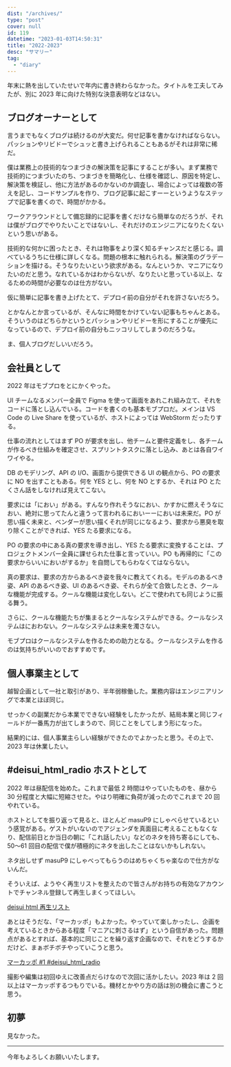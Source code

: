 ```yaml
---
dist: "/archives/"
type: "post"
cover: null
id: 119
datetime: "2023-01-03T14:50:31"
title: "2022-2023"
desc: "サマリー"
tag:
  - "diary"
---
```


年末に熱を出していたせいで年内に書き終わらなかった。タイトルを工夫してみたが、別に 2023 年に向けた特別な決意表明などはない。

## ブログオーナーとして

言うまでもなくブログは続けるのが大変だ。何せ記事を書かなければならない。パッションやリビドーでシュッと書き上げられることもあるがそれは非常に稀だ。

僕は業務上の技術的なつまづきの解決策を記事にすることが多い。まず業務で技術的につまづいたのち、つまづきを簡略化し、仕様を確認し、原因を特定し、解決策を検証し、他に方法があるのかないのか調査し、場合によっては複数の答えを記し、コードサンプルを作り、ブログ記事に起こすーーというようなステップで記事を書くので、時間がかかる。

ワークアラウンドとして備忘録的に記事を書くだけなら簡単なのだろうが、それは僕がブログでやりたいことではないし、それだけのエンジニアになりたくないという思いがある。

技術的な何かに困ったとき、それは物事をより深く知るチャンスだと感じる。調べているうちに仕様に詳しくなる。問題の根本に触れられる。解決策のグラデーションを描ける。そうなりたいという欲求がある。なんというか、マニアになりたいのだと思う。なれているかはわからないが、なりたいと思っている以上、なるための時間が必要なのは仕方がない。

仮に簡単に記事を書き上げたとて、デプロイ前の自分がそれを許さないだろう。

とかなんとか言っているが、そんなに時間をかけていない記事もちゃんとある。そういうのはどちらかというとパッションやリビドーを形にすることが優先になっているので、デプロイ前の自分もニッコリしてしまうのだろうな。

ま、個人ブログだしいいだろう。

## 会社員として

2022 年はモブプロをとにかくやった。

UI チームなるメンバー全員で Figma を使って画面をあれこれ組み立て、それをコードに落とし込んでいる。コードを書くのも基本モブプロだ。メインは VS Code の Live Share を使っているが、ホストによっては WebStorm だったりする。

仕事の流れとしてはまず PO が要求を出し、他チームと要件定義をし、各チームが作るべき仕組みを確定させ、スプリントタスクに落とし込み、あとは各自ワイワイやる。

DB のモデリング、API の I/O、画面から提供できる UI の観点から、PO の要求に NO を出すこともある。何を YES とし、何を NO とするか、それは PO とたくさん話をしなければ見えてこない。

要求には「におい」がある。すんなり作れそうなにおい、かすかに燃えそうなにおい、絶対に思ってたんと違うって言われるにおいーーにおいは未来だ。PO が思い描く未来と、ベンダーが思い描くそれが同じになるよう、要求から悪臭を取り除くことができれば、YES たる要求になる。

PO の要求の中にある真の要求を導き出し、YES たる要求に変換することは、プロジェクトメンバー全員に課せられた仕事と言っていい。PO も再帰的に「この要求からいいにおいがするか」を自問してもらわなくてはならない。

真の要求は、要求の方からあるべき姿を我々に教えてくれる。モデルのあるべき姿、API のあるべき姿、UI のあるべき姿、それらが全て合致したとき、クールな機能が完成する。クールな機能は変化しない。どこで使われても同じように振る舞う。

さらに、クールな機能たちが集まるとクールなシステムができる。クールなシステムはにおわない。クールなシステムは未来を濁さない。

モブプロはクールなシステムを作るための助力となる。クールなシステムを作るのは気持ちがいいのでおすすめです。

## 個人事業主として

越智企画として一社と取引があり、半年弱稼働した。業務内容はエンジニアリングで本業とほぼ同じ。

せっかくの副業だから本業でできない経験をしたかったが、結局本業と同じフィールドが一番馬力が出てしまうので、同じことをしてしまう形になった。

結果的には、個人事業主らしい経験ができたのでよかったと思う。その上で、2023 年は休業したい。

## #deisui_html_radio ホストとして

2022 年は昼配信を始めた。これまで最低 2 時間はやっていたものを、昼から 30 分程度と大幅に短縮させた。やはり明確に負荷が減ったのでこれまで 20 回やれている。

ホストとしてを振り返って見ると、ほとんど masuP9 にしゃべらせているという感覚がある。ゲストがいないのでアジェンダを真面目に考えることもなくなり、配信前日とか当日の朝に「これ話したい」などのネタを持ち寄るにしても、50〜61 回目の配信で僕が積極的にネタを出したことはないかもしれない。

ネタ出しせず masuP9 にしゃべってもらうのはめちゃくちゃ楽なので仕方がないんだ。

そういえば、ようやく再生リストを整えたので皆さんがお持ちの有効なアカウントでチャンネル登録して再生しまくってほしい。

[deisui html 再生リスト](https://www.youtube.com/@deisuihtmlradio/playlists)

あとはそうだな、「マーカッポ」もよかった。やっていて楽しかったし、企画を考えているときからある程度「マニアに刺さるはず」という自信があった。問題点があるとすれば、基本的に同じことを繰り返す企画なので、それをどうするかだけど、まぁボチボチやっていこうと思う。

[マーカッポ #1 #deisui_html_radio](https://www.youtube.com/watch?v=qq9R7-1FptQ)

撮影や編集は初回ゆえに改善点だらけなので次回に活かしたい。2023 年は 2 回以上はマーカッポするつもりでいる。機材とかやり方の話は別の機会に書こうと思う。

## 初夢

見なかった。

---

今年もよろしくお願いいたします。
